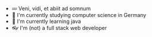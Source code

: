 - 💤 Veni, vidi, et abiit ad somnum
- 🍺 I'm currently studying computer science in Germany
- 🌱 I'm currently learning java
- 👓 I'm (not) a full stack web developer


<!--
**ElectroPulse/ElectroPulse** is a ✨ _special_ ✨ repository because its `README.md` (this file) appears on your GitHub profile.

Here are some ideas to get you started:

- 🔭 I’m currently working on ...
- 🌱 I’m currently learning ...
- 👯 I’m looking to collaborate on ...
- 🤔 I’m looking for help with ...
- 💬 Ask me about ...
- 📫 How to reach me: ...
- 😄 Pronouns: ...
- ⚡ Fun fact: ...
-->
